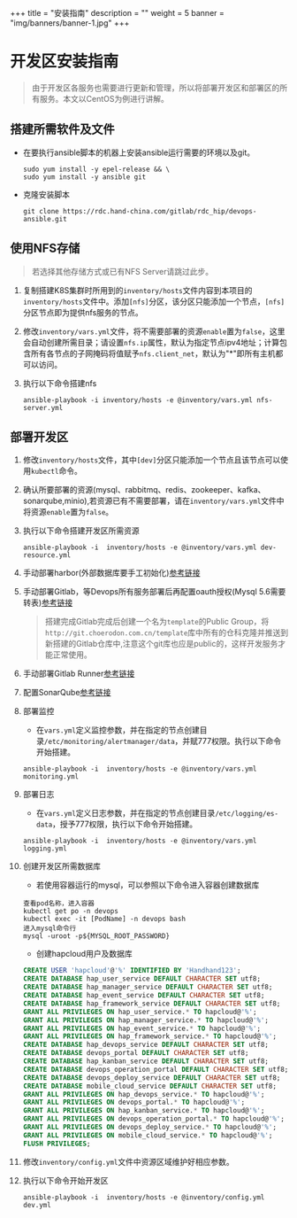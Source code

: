 +++
title = "安装指南"
description = ""
weight = 5
banner = "img/banners/banner-1.jpg"
+++

# 开发区安装指南

> 由于开发区各服务也需要进行更新和管理，所以将部署开发区和部署区的所有服务。本文以CentOS为例进行讲解。

## 搭建所需软件及文件

- 在要执行ansible脚本的机器上安装ansible运行需要的环境以及git。

    ```
    sudo yum install -y epel-release && \
    sudo yum install -y ansible git
    ```

- 克隆安装脚本
    ```
    git clone https://rdc.hand-china.com/gitlab/rdc_hip/devops-ansible.git
    ```

## 使用NFS存储

> 若选择其他存储方式或已有NFS Server请跳过此步。

1. 复制搭建K8S集群时所用到的`inventory/hosts`文件内容到本项目的`inventory/hosts`文件中。添加`[nfs]`分区，该分区只能添加一个节点，`[nfs]`分区节点即为提供nfs服务的节点。
1. 修改`inventory/vars.yml`文件，将不需要部署的资源`enable`置为`false`，这里会自动创建所需目录；请设置`nfs.ip`属性，默认为指定节点ipv4地址；计算包含所有各节点的子网掩码将值赋予`nfs.client_net`，默认为"*"即所有主机都可以访问。
1. 执行以下命令搭建nfs

    ```
    ansible-playbook -i inventory/hosts -e @inventory/vars.yml nfs-server.yml
    ```

## 部署开发区

1. 修改`inventory/hosts`文件，其中`[dev]`分区只能添加一个节点且该节点可以使用`kubectl`命令。
1. 确认所要部署的资源(mysql、rabbitmq、redis、zookeeper、kafka、sonarqube,minio),若资源已有不需要部署，请在`inventory/vars.yml`文件中将资源`enable`置为`false`。
1. 执行以下命令搭建开发区所需资源

    ```
    ansible-playbook -i  inventory/hosts -e @inventory/vars.yml dev-resource.yml
    ```
1. 手动部署harbor(外部数据库要手工初始化)[参考链接](https://rdc.hand-china.com/gitlab/rdc_hip/devops-install-docs/tree/master/devops/harbor)
1. 手动部署Gitlab，等Devops所有服务部署后再配置oauth授权(Mysql 5.6需要转表)[参考链接](https://rdc.hand-china.com/gitlab/rdc_hip/devops-install-docs/tree/master/devops/gitlab-ce)
    > 搭建完成Gitlab完成后创建一个名为`template`的Public Group，将`http://git.choerodon.com.cn/template`库中所有的仓科克隆并推送到新搭建的Gitlab仓库中,注意这个git库也应是public的，这样开发服务才能正常使用。
1. 手动部署Gitlab Runner[参考链接](https://rdc.hand-china.com/gitlab/rdc_hip/devops-install-docs/tree/master/devops/gitlab-runner)
1. 配置SonarQube[参考链接](https://rdc.hand-china.com/gitlab/rdc_hip/devops-install-docs/tree/master/devops/middleware/sonarqube#%E9%9B%86%E6%88%90gitlab)
1. 部署监控
    - 在`vars.yml`定义监控参数，并在指定的节点创建目录`/etc/monitoring/alertmanager/data`，并赋777权限。执行以下命令开始搭建。

    ```
    ansible-playbook -i  inventory/hosts -e @inventory/vars.yml monitoring.yml
    ```
1. 部署日志
    - 在`vars.yml`定义日志参数，并在指定的节点创建目录`/etc/logging/es-data`，授予777权限，执行以下命令开始搭建。

    ```
    ansible-playbook -i  inventory/hosts -e @inventory/vars.yml logging.yml
    ```
1. 创建开发区所需数据库
    - 若使用容器运行的mysql，可以参照以下命令进入容器创建数据库

    ```
    查看pod名称，进入容器
    kubectl get po -n devops
    kubectl exec -it [PodName] -n devops bash
    进入mysql命令行
    mysql -uroot -p${MYSQL_ROOT_PASSWORD}
    ```
    - 创建hapcloud用户及数据库

    ```sql
    CREATE USER 'hapcloud'@'%' IDENTIFIED BY 'Handhand123';
    CREATE DATABASE hap_user_service DEFAULT CHARACTER SET utf8;
    CREATE DATABASE hap_manager_service DEFAULT CHARACTER SET utf8;
    CREATE DATABASE hap_event_service DEFAULT CHARACTER SET utf8;
    CREATE DATABASE hap_framework_service DEFAULT CHARACTER SET utf8;
    GRANT ALL PRIVILEGES ON hap_user_service.* TO hapcloud@'%';
    GRANT ALL PRIVILEGES ON hap_manager_service.* TO hapcloud@'%';
    GRANT ALL PRIVILEGES ON hap_event_service.* TO hapcloud@'%';
    GRANT ALL PRIVILEGES ON hap_framework_service.* TO hapcloud@'%';
    CREATE DATABASE hap_devops_service DEFAULT CHARACTER SET utf8;
    CREATE DATABASE devops_portal DEFAULT CHARACTER SET utf8;
    CREATE DATABASE hap_kanban_service DEFAULT CHARACTER SET utf8;
    CREATE DATABASE devops_operation_portal DEFAULT CHARACTER SET utf8;
    CREATE DATABASE devops_deploy_service DEFAULT CHARACTER SET utf8;
    CREATE DATABASE mobile_cloud_service DEFAULT CHARACTER SET utf8;
    GRANT ALL PRIVILEGES ON hap_devops_service.* TO hapcloud@'%';
    GRANT ALL PRIVILEGES ON devops_portal.* TO hapcloud@'%';
    GRANT ALL PRIVILEGES ON hap_kanban_service.* TO hapcloud@'%';
    GRANT ALL PRIVILEGES ON devops_operation_portal.* TO hapcloud@'%';
    GRANT ALL PRIVILEGES ON devops_deploy_service.* TO hapcloud@'%';
    GRANT ALL PRIVILEGES ON mobile_cloud_service.* TO hapcloud@'%';
    FLUSH PRIVILEGES;
    ```
1. 修改`inventory/config.yml`文件中资源区域维护好相应参数。
1. 执行以下命令开始开发区

    ```
    ansible-playbook -i  inventory/hosts -e @inventory/config.yml dev.yml
    ```